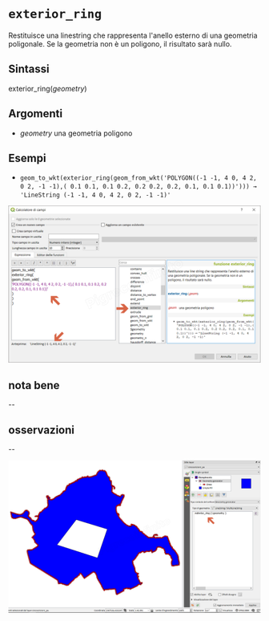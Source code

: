 # `exterior_ring`

Restituisce una linestring che rappresenta l'anello esterno di una geometria poligonale. Se la geometria non è un poligono, il risultato sarà nullo.

## Sintassi

exterior_ring(_geometry_)

## Argomenti


* _geometry_ una geometria poligono


## Esempi


* `geom_to_wkt(exterior_ring(geom_from_wkt('POLYGON((-1 -1, 4 0, 4 2, 0 2, -1 -1),( 0.1 0.1, 0.1 0.2, 0.2 0.2, 0.2, 0.1, 0.1 0.1))'))) → 'LineString (-1 -1, 4 0, 4 2, 0 2, -1 -1)'`

![](/img/geometria/exterior_ring/exterior_ring1.png)

## nota bene

--

## osservazioni

--

![](/img/geometria/exterior_ring/exterior_ring2.png)